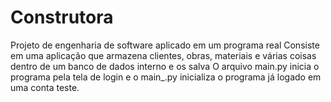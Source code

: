 # Construtora
Projeto de engenharia de software aplicado em um programa real
Consiste em uma aplicação que armazena clientes, obras, materiais e várias coisas dentro de um banco de dados interno e os salva
O arquivo main.py inicia o programa pela tela de login e o main_.py inicializa o programa já logado em uma conta teste.
